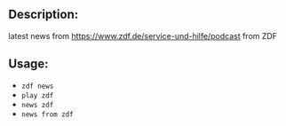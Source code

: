 ## Description:
latest news from https://www.zdf.de/service-und-hilfe/podcast from ZDF

## Usage:
* `zdf news`
* `play zdf`
* `news zdf`
* `news from zdf`
